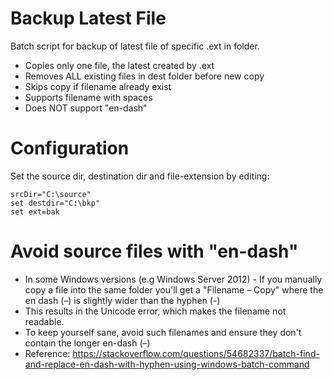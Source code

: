 # Backup Latest File
Batch script for backup of latest file of specific .ext in folder. 

* Copies only one file, the latest created by .ext
* Removes ALL existing files in dest folder before new copy
* Skips copy if filename already exist
* Supports filename with spaces
* Does NOT support "en-dash"

# Configuration
Set the source dir, destination dir and file-extension by editing:
```
srcDir="C:\source"
set destdir="C:\bkp"
set ext=bak
```

# Avoid source files with "en-dash"
* In some Windows versions (e.g Windows Server 2012) - If you manually copy a file into the same folder you'll get a "Filename – Copy" where the en dash (–) is slightly wider than the hyphen (-) 
* This results in the Unicode error, which makes the filename not readable.
* To keep yourself sane, avoid such filenames and ensure they don't contain the longer en-dash (–)
* Reference:
https://stackoverflow.com/questions/54682337/batch-find-and-replace-en-dash-with-hyphen-using-windows-batch-command

